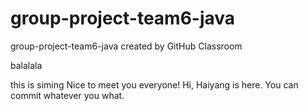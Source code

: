 # group-project-team6-java
group-project-team6-java created by GitHub Classroom


balalala

this is siming
Nice to meet you everyone!
Hi, Haiyang is here. You can commit whatever you what.

